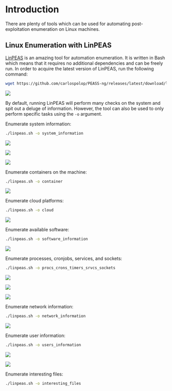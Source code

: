# Introduction

There are plenty of tools which can be used for automating post-exploitation enumeration on Linux machines.

## Linux Enumeration with LinPEAS

[LinPEAS](https://github.com/carlospolop/PEASS-ng/tree/master/linPEAS) is an amazing tool for automation enumeration. It is written in Bash which means that it requires no additional dependencies and can be freely run. In order to acquire the latest version of LinPEAS, run the following command:
```bash
wget https://github.com/carlospolop/PEASS-ng/releases/latest/download/linpeas.sh
```

![](res/Images/linpeas_help.png)

By default, running LinPEAS will perform many checks on the system and spit out a deluge of information. However, the tool can also be used to only perform specific tasks using the `-o` argument.

Enumerate system information:

```bash
./linpeas.sh -o system_information
```

![](res/Images/linpeas_sysinfo_1.png)

![](res/Images/linpeas_sysinfo_2.png)

![](res/Images/linpeas_sysinfo_3.png)

Enumerate containers on the machine:

```bash
./linpeas.sh -o container
```

![](res/Images/linpeas_container.png)

Enumerate cloud platforms:

```bash
./linpeas.sh -o cloud
```

![](res/Images/linpeas_cloud.png)

Enumerate available software:

```bash
./linpeas.sh -o software_information
```

![](res/Images/linpeas_softinfo_1.png)

Enumerate processes, cronjobs, services, and sockets:

```bash
./linpeas.sh -o procs_crons_timers_srvcs_sockets
```

![](res/Images/linpeas_ptss1.png)

![](res/Images/linpeas_ptss2.png)

![](res/Images/linpeas_ptss3.png)

Enumerate network information:

```bash
./linpeas.sh -o network_information
```

![](res/Images/linpeas_net.png)

Enumerate user information:

```bash
./linpeas.sh -o users_information
```

![](res/Images/linpeas_usersinfo_1.png)

![](res/Images/linpeas_usersinfo_2.png)

Enumerate interesting files:

```bash
./linpeas.sh -o interesting_files
```